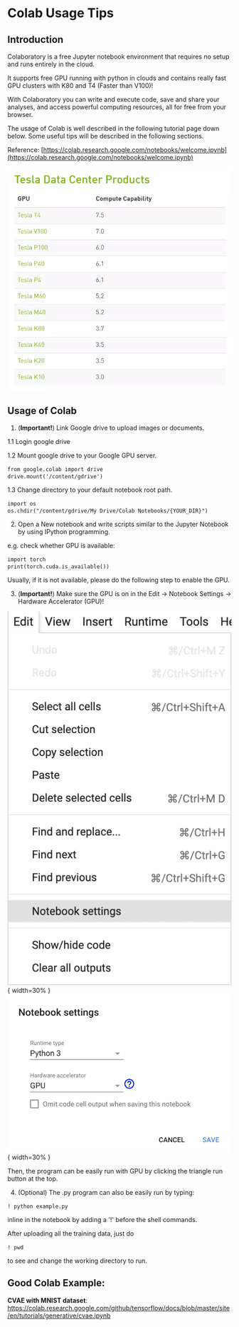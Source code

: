 # Colab Usage Tips

## Introduction

Colaboratory is a free Jupyter notebook environment that requires no setup and runs entirely in the cloud.

It supports free GPU running with python in clouds and contains really fast GPU clusters with K80 and T4 (Faster than V100)!

With Colaboratory you can write and execute code, save and share your analyses, and access powerful computing resources, all for free from your browser.

The usage of Colab is well described in the following tutorial page down below. Some useful tips will be described in the following sections.

Reference: [https://colab.research.google.com/notebooks/welcome.ipynb](https://colab.research.google.com/notebooks/welcome.ipynb)

![alt text](../images/image1.png)

## Usage of Colab

1. (**Important!**) Link Google drive to upload images or documents.

1.1 Login google drive

1.2 Mount google drive to your Google GPU server.

~~~~
from google.colab import drive
drive.mount('/content/gdrive')
~~~~

1.3 Change directory to your default notebook root path.

~~~~
import os
os.chdir("/content/gdrive/My Drive/Colab Notebooks/{YOUR_DIR}")
~~~~

2. Open a New notebook and write scripts similar to the Jupyter Notebook by using IPython programming.

e.g. check whether GPU is available:

~~~~
import torch
print(torch.cuda.is_available())
~~~~

Usually, if it is not available, please do the following step to enable the GPU.

3. (**Important!**) Make sure the GPU is on in the Edit -> Notebook Settings -> Hardware Accelerator (GPU)!

![alt text](../images/image2.png){ width=30% }
![alt text](../images/image3.png){ width=30% }

Then, the program can be easily run with GPU by clicking the triangle run button at the top.

4. (Optional) The .py program can also be easily run by typing:

~~~~
! python example.py
~~~~

inline in the notebook by adding a '!' before the shell commands.

After uploading all the training data, just do

~~~~
! pwd
~~~~

to see and change the working directory to run.


## Good Colab Example: 

**CVAE with MNIST dataset**: https://colab.research.google.com/github/tensorflow/docs/blob/master/site/en/tutorials/generative/cvae.ipynb

